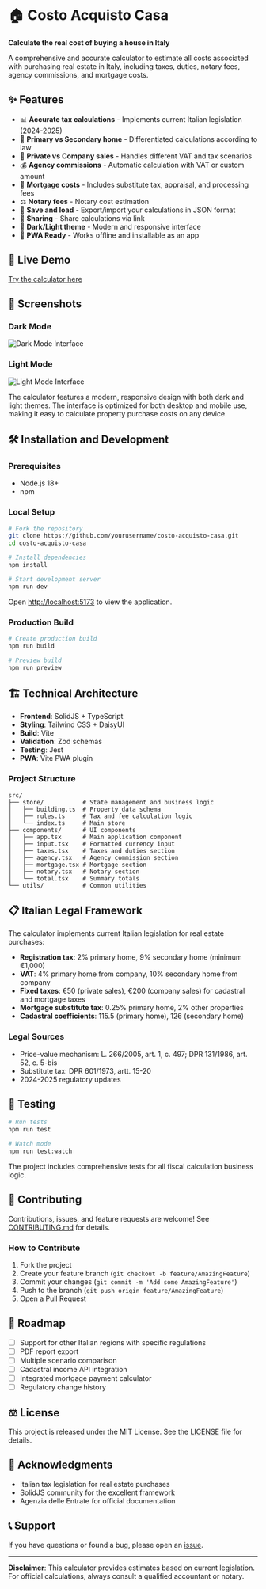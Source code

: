 # 🏠 Costo Acquisto Casa

**Calculate the real cost of buying a house in Italy**

A comprehensive and accurate calculator to estimate all costs associated with purchasing real estate in Italy, including taxes, duties, notary fees, agency commissions, and mortgage costs.

## ✨ Features

- 📊 **Accurate tax calculations** - Implements current Italian legislation (2024-2025)
- 🏡 **Primary vs Secondary home** - Differentiated calculations according to law
- 🏢 **Private vs Company sales** - Handles different VAT and tax scenarios
- 💰 **Agency commissions** - Automatic calculation with VAT or custom amount
- 🏦 **Mortgage costs** - Includes substitute tax, appraisal, and processing fees
- ⚖️ **Notary fees** - Notary cost estimation
- 💾 **Save and load** - Export/import your calculations in JSON format
- 🔗 **Sharing** - Share calculations via link
- 🌙 **Dark/Light theme** - Modern and responsive interface
- 📱 **PWA Ready** - Works offline and installable as an app

## 🚀 Live Demo

[Try the calculator here](https://costo-acquisto-casa.albertoforni.com/)

## 📸 Screenshots

### Dark Mode

![Dark Mode Interface](https://github.com/user-attachments/assets/dark-mode-screenshot.png)

### Light Mode

![Light Mode Interface](https://github.com/user-attachments/assets/light-mode-screenshot.png)

The calculator features a modern, responsive design with both dark and light themes. The interface is optimized for both desktop and mobile use, making it easy to calculate property purchase costs on any device.

## 🛠️ Installation and Development

### Prerequisites

- Node.js 18+
- npm

### Local Setup

```bash
# Fork the repository
git clone https://github.com/yourusername/costo-acquisto-casa.git
cd costo-acquisto-casa

# Install dependencies
npm install

# Start development server
npm run dev
```

Open [http://localhost:5173](http://localhost:5173) to view the application.

### Production Build

```bash
# Create production build
npm run build

# Preview build
npm run preview
```

## 🏗️ Technical Architecture

- **Frontend**: SolidJS + TypeScript
- **Styling**: Tailwind CSS + DaisyUI
- **Build**: Vite
- **Validation**: Zod schemas
- **Testing**: Jest
- **PWA**: Vite PWA plugin

### Project Structure

```
src/
├── store/           # State management and business logic
│   ├── building.ts  # Property data schema
│   ├── rules.ts     # Tax and fee calculation logic
│   └── index.ts     # Main store
├── components/      # UI components
│   ├── app.tsx      # Main application component
│   ├── input.tsx    # Formatted currency input
│   ├── taxes.tsx    # Taxes and duties section
│   ├── agency.tsx   # Agency commission section
│   ├── mortgage.tsx # Mortgage section
│   ├── notary.tsx   # Notary section
│   └── total.tsx    # Summary totals
└── utils/           # Common utilities
```

## 📋 Italian Legal Framework

The calculator implements current Italian legislation for real estate purchases:

- **Registration tax**: 2% primary home, 9% secondary home (minimum €1,000)
- **VAT**: 4% primary home from company, 10% secondary home from company
- **Fixed taxes**: €50 (private sales), €200 (company sales) for cadastral and mortgage taxes
- **Mortgage substitute tax**: 0.25% primary home, 2% other properties
- **Cadastral coefficients**: 115.5 (primary home), 126 (secondary home)

### Legal Sources

- Price-value mechanism: L. 266/2005, art. 1, c. 497; DPR 131/1986, art. 52, c. 5-bis
- Substitute tax: DPR 601/1973, artt. 15-20
- 2024-2025 regulatory updates

## 🧪 Testing

```bash
# Run tests
npm run test

# Watch mode
npm run test:watch
```

The project includes comprehensive tests for all fiscal calculation business logic.

## 🤝 Contributing

Contributions, issues, and feature requests are welcome! See [CONTRIBUTING.md](CONTRIBUTING.md) for details.

### How to Contribute

1. Fork the project
2. Create your feature branch (`git checkout -b feature/AmazingFeature`)
3. Commit your changes (`git commit -m 'Add some AmazingFeature'`)
4. Push to the branch (`git push origin feature/AmazingFeature`)
5. Open a Pull Request

## 📝 Roadmap

- [ ] Support for other Italian regions with specific regulations
- [ ] PDF report export
- [ ] Multiple scenario comparison
- [ ] Cadastral income API integration
- [ ] Integrated mortgage payment calculator
- [ ] Regulatory change history

## ⚖️ License

This project is released under the MIT License. See the [LICENSE](LICENSE) file for details.

## 🙏 Acknowledgments

- Italian tax legislation for real estate purchases
- SolidJS community for the excellent framework
- Agenzia delle Entrate for official documentation

## 📞 Support

If you have questions or found a bug, please open an [issue](https://github.com/albertoforni/costo-acquisto-casa/issues).

---

**Disclaimer**: This calculator provides estimates based on current legislation. For official calculations, always consult a qualified accountant or notary.
